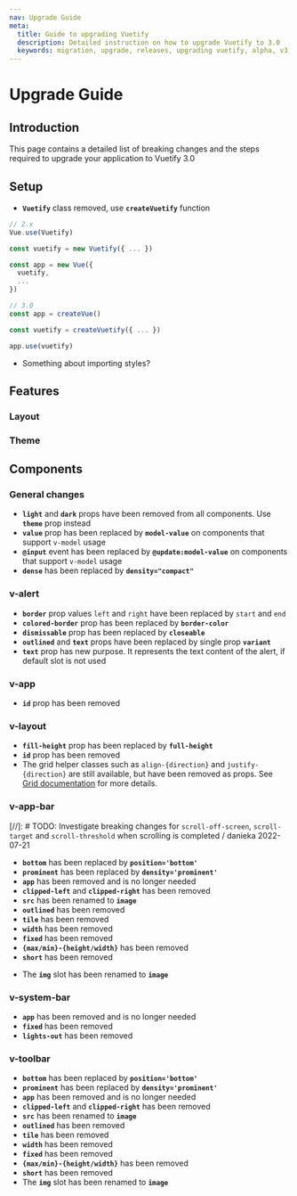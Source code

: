```yaml
---
nav: Upgrade Guide
meta:
  title: Guide to upgrading Vuetify
  description: Detailed instruction on how to upgrade Vuetify to 3.0
  keywords: migration, upgrade, releases, upgrading vuetify, alpha, v3
---
```


# Upgrade Guide

## Introduction

This page contains a detailed list of breaking changes and the steps required to upgrade your application to Vuetify 3.0

## Setup

- **`Vuetify`** class removed, use **`createVuetify`** function

```js
// 2.x
Vue.use(Vuetify)

const vuetify = new Vuetify({ ... })

const app = new Vue({
  vuetify,
  ...
})

```

```js
// 3.0
const app = createVue()

const vuetify = createVuetify({ ... })

app.use(vuetify)
```

- Something about importing styles?

## Features

### Layout

### Theme

## Components

### General changes

- **`light`** and **`dark`** props have been removed from all components. Use **`theme`** prop instead
- **`value`** prop has been replaced by **`model-value`** on components that support `v-model` usage
- **`@input`** event has been replaced by **`@update:model-value`** on components that support `v-model` usage
- **`dense`** has been replaced by **`density="compact"`**

### v-alert

- **`border`** prop values `left` and `right` have been replaced by `start` and `end`
- **`colored-border`** prop has been replaced by **`border-color`**
- **`dismissable`** prop has been replaced by **`closeable`**
- **`outlined`** and **`text`** props have been replaced by single prop **`variant`**
- **`text`** prop has new purpose. It represents the text content of the alert, if default slot is not used

### v-app

- **`id`** prop has been removed

### v-layout

- **`fill-height`** prop has been replaced by **`full-height`**
- **`id`** prop has been removed
- The grid helper classes such as `align-{direction}` and `justify-{direction}` are still available, but have been removed as props. See [Grid documentation](/components/grids/#helper-classes) for more details.

### v-app-bar

[//]: # TODO: Investigate breaking changes for `scroll-off-screen`, `scroll-target` and `scroll-threshold` when scrolling is completed / danieka 2022-07-21

- **`bottom`** has been replaced by **`position='bottom'`**
- **`prominent`** has been replaced by **`density='prominent'`**
- **`app`** has been removed and is no longer needed
- **`clipped-left`** and **`clipped-right`** has been removed
- **`src`** has been renamed to **`image`**
- **`outlined`** has been removed
- **`tile`** has been removed
- **`width`** has been removed
- **`fixed`** has been removed
- **`{max/min}-{height/width}`** has been removed
- **`short`** has been removed
* The **`img`** slot has been renamed to **`image`**

### v-system-bar

- **`app`** has been removed and is no longer needed
- **`fixed`** has been removed
- **`lights-out`** has been removed

### v-toolbar

- **`bottom`** has been replaced by **`position='bottom'`**
- **`prominent`** has been replaced by **`density='prominent'`**
- **`app`** has been removed and is no longer needed
- **`clipped-left`** and **`clipped-right`** has been removed
- **`src`** has been renamed to **`image`**
- **`outlined`** has been removed
- **`tile`** has been removed
- **`width`** has been removed
- **`fixed`** has been removed
- **`{max/min}-{height/width}`** has been removed
- **`short`** has been removed
- The **`img`** slot has been renamed to **`image`**
